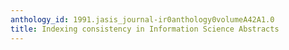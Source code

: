 ```yaml
---
anthology_id: 1991.jasis_journal-ir0anthology0volumeA42A1.0
title: Indexing consistency in Information Science Abstracts
---
```

